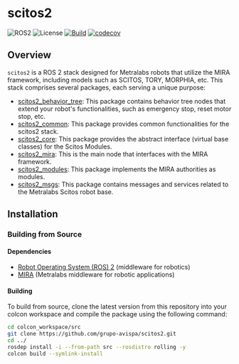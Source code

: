 # scitos2

![ROS2](https://img.shields.io/badge/ros2-humble-blue?logo=ros&logoColor=white)
![License](https://img.shields.io/github/license/grupo-avispa/scitos2)
[![Build](https://github.com/grupo-avispa/scitos2/actions/workflows/build.yml/badge.svg?branch=main)](https://github.com/grupo-avispa/scitos2/actions/workflows/build.yml)
[![codecov](https://codecov.io/gh/grupo-avispa/scitos2/graph/badge.svg?token=794XFYV0FK)](https://codecov.io/gh/grupo-avispa/scitos2)

## Overview

`scitos2` is a ROS 2 stack designed for Metralabs robots that utilize the MIRA framework, including models such as SCITOS, TORY, MORPHIA, etc. This stack comprises several packages, each serving a unique purpose:

 * [scitos2_behavior_tree]: This package contains behavior tree nodes that extend your robot's functionalities, such as emergency stop, reset motor stop, etc.
 * [scitos2_common]: This package provides common functionalities for the scitos2 stack.
 * [scitos2_core]: This package provides the abstract interface (virtual base classes) for the Scitos Modules.
 * [scitos2_mira]: This is the main node that interfaces with the MIRA framework.
 * [scitos2_modules]: This package implements the MIRA authorities as modules.
 * [scitos2_msgs]: This package contains messages and services related to the Metralabs Scitos robot base.

## Installation

### Building from Source

#### Dependencies

- [Robot Operating System (ROS) 2](https://docs.ros.org/en/rolling/) (middleware for robotics)
- [MIRA](https://www.mira-project.org/) (Metralabs middleware for robotic applications)

#### Building

To build from source, clone the latest version from this repository into your colcon workspace and compile the package using the following command:
```bash
cd colcon_workspace/src
git clone https://github.com/grupo-avispa/scitos2.git
cd ../
rosdep install -i --from-path src --rosdistro rolling -y
colcon build --symlink-install
```

[Ubuntu]: https://ubuntu.com/
[ROS2]: https://docs.ros.org/en/rolling/
[scitos2_behavior_tree]: /scitos2_behavior_tree
[scitos2_common]: /scitos2_common
[scitos2_core]: /scitos2_core
[scitos2_mira]: /scitos2_mira
[scitos2_modules]: /scitos2_modules
[scitos2_msgs]: /scitos2_msgs
